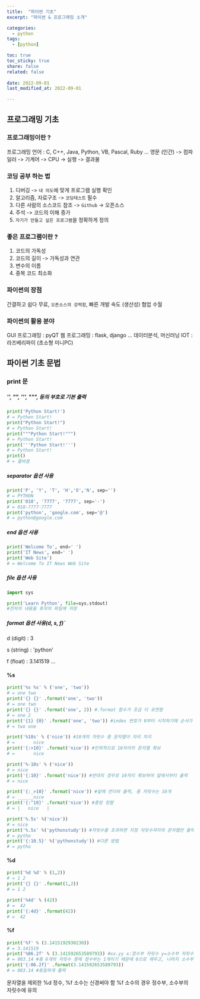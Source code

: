 ```yaml
---
title:  "파이썬 기초"
excerpt: "파이썬 & 프로그래밍 소개"

categories:
  - python
tags:
  - [python]

toc: true
toc_sticky: true
share: false
related: false
 
date: 2022-09-01
last_modified_at: 2022-09-01

---
```


## 프로그래밍 기초 

### 프로그래밍이란 ?
프로그래밍 언어 : C, C++, Java, Python, VB, Pascal, Ruby ...
영문 (인간) -> 컴파일러 -> 기계어 -> CPU -> 실행 -> 결과물

### 코딩 공부 하는 법
1. 디버깅 -> `내 의도`에 맞게 프로그램 실행 확인
2. 알고리즘, 자료구조 -> `코딩테스트` 필수
3. 다른 사람의 소스코드 참조 -> `Github` -> 오픈소스
4. 주석 -> 코드의 이해 증가
5. `자기가 만들고 싶은 프로그램`을 정확하게 정의

### 좋은 프로그램이란 ?
1. 코드의 가독성
2. 코드의 길이 -> 가독성과 연관
3. 변수의 이름
4. 중복 코드 최소화

### 파이썬의 장점
간결하고 쉽다
무료, `오픈소스의 강력함`, 빠른 개발 속도 (생산성)
협업 수월

### 파이썬의 활용 분야
GUI 프로그래밍 : pyQT
웹 프로그래밍 : flask, django ...
데이터분석, 머신러닝
IOT : 라즈베리파이 (초소형 미니PC)

## 파이썬 기초 문법

### print 문
##### '', "", ''', """, 등의 부호로 기본 출력

```python
print('Python Start!')
# = Python Start!
print("Python Start!")
# = Python Start!
print("""Python Start!""")
# = Python Start!
print('''Python Start!''')
# = Python Start!
print()
# = 줄바꿈
```

##### separator 옵션 사용

```python
print('P', 'Y', 'T', 'H','O','N', sep='')
# = PYTHON
print('010', '7777', '7777', sep='-')
# = 010-7777-7777
print('python', 'google.com', sep='@')
# = python@google.com
```

##### end 옵션 사용

```python
print('Welcome To', end=' ')
print('IT News', end=' ')
print('Web Site')
# = Welcome To IT News Web Site
```

##### file 옵션 사용

```python
import sys

print('Learn Python', file=sys.stdout)
#전자의 내용을 후자의 파일에 저장
```

##### format 옵션 사용(d, s, f)`

d (digit) : 3

s (string) : 'python'

f (float) : 3.141519 ...


#### %s
```python
print('%s %s' % ('one', 'two'))
# = one two
print('{} {}' .format('one', 'two'))
# = one two
print('{} {}' .format('one', 2)) #.format 함수가 조금 더 유연함
# = one 2
print('{1} {0}' .format('one', 'two')) #index 번호가 0부터 시작하기에 순서가 바뀌어서 출력됨
# = two one

print('%10s' % ('nice')) #10개의 자릿수 중 문자열이 자리 차지
# =       nice
print('{:>10}' .format('nice')) #인위적으로 10자리의 문자열 확보
# =       nice

print('%-10s' % ('nice'))
# = nice
print('{:10}' .format('nice')) #반대의 경우로 10자리 확보하여 앞에서부터 출력
# = nice

print('{:_>10}' .format('nice')) #앞에 언더바 출력, 총 자릿수는 10개
# = ______nice
print('{:^10}' .format('nice')) #중앙 정렬
# = |   nice   |

print('%.5s' %('nice'))
# = nice
print('%.5s' %('pythonstudy')) #자릿수를 초과하면 지정 자릿수까지의 문자열만 출력
# = pytho
print('{:10.5}' %('pythonstudy')) #다른 방법
# = pytho
`````

#### %d
```python
print('%d %d' % (1,2))
# = 1 2
print('{} {}' .format(1,2))
# = 1 2

print('%4d' % (42))
# =  42
print('{:4d}' .format(42))
# =  42
`````

#### %f
```python
print('%f' % (3.1415192930230))
# = 3.141519
print('%06.2f' % (3.141592653589793)) #xx.yy x:정수부 자릿수 y=소수부 자릿수
# = 003.14 #총 6개의 자릿수 중에 정수부는 1개이기 때문에 0으로 채우고, 나머지 소수부 출력
print('{:06.2f}' .format(3.141592653589793))
# = 003.14 #동일하게 출력
```

문자열을 제외한 %d 정수, %f 소수는 신경써야 함
%f 소수의 경우 정수부, 소수부의 자릿수에 유의